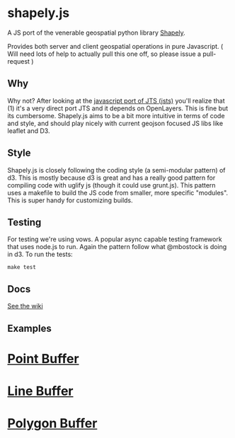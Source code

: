 shapely.js
==========

A JS port of the venerable geospatial python library [Shapely](https://github.com/sgillies/shapely).

Provides both server and client geospatial operations in pure Javascript. ( Will need lots of help to actually pull this one off, so please issue a pull-request )

## Why

Why not? After looking at the [javascript port of JTS (jsts)](https://github.com/bjornharrtell/jsts) you'll realize that (1) it's a very direct port JTS and it depends on OpenLayers. This is fine but its cumbersome. Shapely.js aims to be a bit more intuitive in terms of code and style, and should play nicely with current geojson focused JS libs like leaflet and D3. 

## Style 

Shapely.js is closely following the coding style (a semi-modular pattern) of d3. This is mostly because d3 is great and has a really good pattern for compiling code with uglify js (though it could use grunt.js). This pattern uses a makefile to build the JS code from smaller, more specific "modules". This is super handy for customizing builds. 

## Testing   

For testing we're using vows. A popular async capable testing framework that uses node.js to run. Again the pattern follow what @mbostock is doing in d3. To run the tests: 

    make test

## Docs 

[See the wiki](https://github.com/chelm/shapely.js/wiki)

## Examples 
# [Point Buffer](http://chelm.github.com/shapely.js/examples/buffer/point.html)
# [Line Buffer](http://chelm.github.com/shapely.js/examples/buffer/line.html)
# [Polygon Buffer](http://chelm.github.com/shapely.js/examples/buffer/polygon.html)

